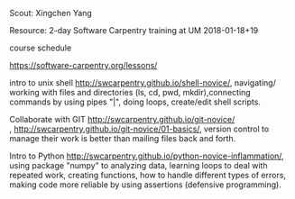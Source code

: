 Scout: Xingchen Yang

Resource: 2-day Software Carpentry training at UM 2018-01-18+19

course schedule

https://software-carpentry.org/lessons/


intro to unix shell
http://swcarpentry.github.io/shell-novice/, navigating/ working with files and directories (ls, cd, pwd, mkdir),connecting commands by using pipes "|", doing loops, create/edit shell scripts.


Collaborate with GIT
http://swcarpentry.github.io/git-novice/ , http://swcarpentry.github.io/git-novice/01-basics/, version control to manage their work is better than mailing files back and forth.

Intro to Python
http://swcarpentry.github.io/python-novice-inflammation/, using package "numpy" to analyzing data, learning loops to deal with repeated work, creating functions, how to handle different types of errors, making code more reliable by using assertions (defensive programming). 


